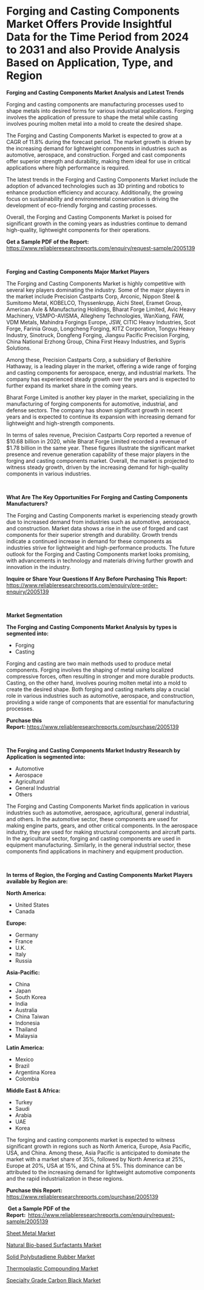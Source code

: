 <p><h1>Forging and Casting Components Market Offers Provide Insightful Data for the Time Period from 2024 to 2031 and also Provide Analysis Based on Application, Type, and Region</h1></p><p><strong>Forging and Casting Components Market Analysis and Latest Trends</strong></p>
<p><p>Forging and casting components are manufacturing processes used to shape metals into desired forms for various industrial applications. Forging involves the application of pressure to shape the metal while casting involves pouring molten metal into a mold to create the desired shape.</p><p>The Forging and Casting Components Market is expected to grow at a CAGR of 11.8% during the forecast period. The market growth is driven by the increasing demand for lightweight components in industries such as automotive, aerospace, and construction. Forged and cast components offer superior strength and durability, making them ideal for use in critical applications where high performance is required.</p><p>The latest trends in the Forging and Casting Components Market include the adoption of advanced technologies such as 3D printing and robotics to enhance production efficiency and accuracy. Additionally, the growing focus on sustainability and environmental conservation is driving the development of eco-friendly forging and casting processes.</p><p>Overall, the Forging and Casting Components Market is poised for significant growth in the coming years as industries continue to demand high-quality, lightweight components for their operations.</p></p>
<p><strong>Get a Sample PDF of the Report:&nbsp;</strong> <a href="https://www.reliableresearchreports.com/enquiry/request-sample/2005139">https://www.reliableresearchreports.com/enquiry/request-sample/2005139</a></p>
<p>&nbsp;</p>
<p><strong>Forging and Casting Components Major Market Players</strong></p>
<p><p>The Forging and Casting Components Market is highly competitive with several key players dominating the industry. Some of the major players in the market include Precision Castparts Corp, Arconic, Nippon Steel & Sumitomo Metal, KOBELCO, Thyssenkrupp, Aichi Steel, Eramet Group, American Axle & Manufacturing Holdings, Bharat Forge Limited, Avic Heavy Machinery, VSMPO-AVISMA, Allegheny Technologies, WanXiang, FAW, VDM Metals, Mahindra Forgings Europe, JSW, CITIC Heavy Industries, Scot Forge, Farinia Group, Longcheng Forging, KITZ Corporation, Tongyu Heavy Industry, Sinotruck, Dongfeng Forging, Jiangsu Pacific Precision Forging, China National Erzhong Group, China First Heavy Industries, and Sypris Solutions.</p><p>Among these, Precision Castparts Corp, a subsidiary of Berkshire Hathaway, is a leading player in the market, offering a wide range of forging and casting components for aerospace, energy, and industrial markets. The company has experienced steady growth over the years and is expected to further expand its market share in the coming years.</p><p>Bharat Forge Limited is another key player in the market, specializing in the manufacturing of forging components for automotive, industrial, and defense sectors. The company has shown significant growth in recent years and is expected to continue its expansion with increasing demand for lightweight and high-strength components.</p><p>In terms of sales revenue, Precision Castparts Corp reported a revenue of $10.68 billion in 2020, while Bharat Forge Limited recorded a revenue of $1.78 billion in the same year. These figures illustrate the significant market presence and revenue generation capability of these major players in the forging and casting components market. Overall, the market is projected to witness steady growth, driven by the increasing demand for high-quality components in various industries.</p></p>
<p>&nbsp;</p>
<p><strong>What Are The Key Opportunities For Forging and Casting Components Manufacturers?</strong></p>
<p><p>The Forging and Casting Components market is experiencing steady growth due to increased demand from industries such as automotive, aerospace, and construction. Market data shows a rise in the use of forged and cast components for their superior strength and durability. Growth trends indicate a continued increase in demand for these components as industries strive for lightweight and high-performance products. The future outlook for the Forging and Casting Components market looks promising, with advancements in technology and materials driving further growth and innovation in the industry.</p></p>
<p><strong>Inquire or Share Your Questions If Any Before Purchasing This Report:</strong> <a href="https://www.reliableresearchreports.com/enquiry/pre-order-enquiry/2005139">https://www.reliableresearchreports.com/enquiry/pre-order-enquiry/2005139</a></p>
<p>&nbsp;</p>
<p><strong>Market Segmentation</strong></p>
<p><strong>The Forging and Casting Components Market Analysis by types is segmented into:</strong></p>
<p><ul><li>Forging</li><li>Casting</li></ul></p>
<p><p>Forging and casting are two main methods used to produce metal components. Forging involves the shaping of metal using localized compressive forces, often resulting in stronger and more durable products. Casting, on the other hand, involves pouring molten metal into a mold to create the desired shape. Both forging and casting markets play a crucial role in various industries such as automotive, aerospace, and construction, providing a wide range of components that are essential for manufacturing processes.</p></p>
<p><strong>Purchase this Report:&nbsp;</strong><a href="https://www.reliableresearchreports.com/purchase/2005139">https://www.reliableresearchreports.com/purchase/2005139</a></p>
<p>&nbsp;</p>
<p><strong>The Forging and Casting Components Market Industry Research by Application is segmented into:</strong></p>
<p><ul><li>Automotive</li><li>Aerospace</li><li>Agricultural</li><li>General Industrial</li><li>Others</li></ul></p>
<p><p>The Forging and Casting Components Market finds application in various industries such as automotive, aerospace, agricultural, general industrial, and others. In the automotive sector, these components are used for making engine parts, gears, and other critical components. In the aerospace industry, they are used for making structural components and aircraft parts. In the agricultural sector, forging and casting components are used in equipment manufacturing. Similarly, in the general industrial sector, these components find applications in machinery and equipment production.</p></p>
<p>&nbsp;</p>
<p><strong>In terms of Region, the Forging and Casting Components Market Players available by Region are:</strong></p>
<p>
    <p> <strong> North America: </strong>
        <ul>
            <li>United States</li>
            <li>Canada</li>
        </ul>
        </p> 
    <p> <strong> Europe: </strong>
        <ul>
            <li>Germany</li>
            <li>France</li>
            <li>U.K.</li>
            <li>Italy</li>
            <li>Russia</li>
        </ul>
        </p> 
    <p> <strong> Asia-Pacific: </strong>
        <ul>
            <li>China</li>
            <li>Japan</li>
            <li>South Korea</li>
            <li>India</li>
            <li>Australia</li>
            <li>China Taiwan</li>
            <li>Indonesia</li>
            <li>Thailand</li>
            <li>Malaysia</li>
        </ul>
        </p> 
    <p> <strong> Latin America: </strong>
        <ul>
            <li>Mexico</li>
            <li>Brazil</li>
            <li>Argentina Korea</li>
            <li>Colombia</li>
        </ul>
        </p> 
    <p> <strong> Middle East & Africa: </strong>
        <ul>
            <li>Turkey</li>
            <li>Saudi</li>
            <li>Arabia</li>
            <li>UAE</li>
            <li>Korea</li>
        </ul>
    </p>
    </p>
<p><p>The forging and casting components market is expected to witness significant growth in regions such as North America, Europe, Asia Pacific, USA, and China. Among these, Asia Pacific is anticipated to dominate the market with a market share of 35%, followed by North America at 25%, Europe at 20%, USA at 15%, and China at 5%. This dominance can be attributed to the increasing demand for lightweight automotive components and the rapid industrialization in these regions.</p></p>
<p><strong>Purchase this Report: </strong><a href="https://www.reliableresearchreports.com/purchase/2005139">https://www.reliableresearchreports.com/purchase/2005139</a></p>
<p>&nbsp;<strong>Get a Sample PDF of the Report:&nbsp;&nbsp;</strong><a href="https://www.reliableresearchreports.com/enquiry/request-sample/2005139">https://www.reliableresearchreports.com/enquiry/request-sample/2005139</a></p>
<p><strong></strong></p>
<p><p><a href="https://view.publitas.com/reportprime-1/sheet-metal-market-growth-market-trends-covid-19-impact-and-forecasts-for-period-from-2024-2031/">Sheet Metal Market</a></p><p><a href="https://meowing-canidae-761.notion.site/Natural-Bio-based-Surfactants-Market-A-Comprehensive-Report-of-its-Market-Share-Growth-Trends-202-56dff51a42b3404d91102ed10167217e">Natural Bio-based Surfactants Market</a></p><p><a href="https://sudsy-motorcycle-bbc.notion.site/Solid-Polybutadiene-Rubber-Market-Offers-Provide-Insightful-Data-for-the-Time-Period-from-2024-to-20-4b379cee108d4aa6953920e782186d65">Solid Polybutadiene Rubber Market</a></p><p><a href="https://view.publitas.com/reportprime-1/thermoplastic-compounding-market-size-reflecting-a-forecast-till-2031-market-by-type-by-application-and-by-geography/">Thermoplastic Compounding Market</a></p><p><a href="https://iodized-pantydraco-05c.notion.site/Specialty-Grade-Carbon-Black-Market-Provides-a-Comprehensive-Analysis-Including-a-Macro-Overview-of--232da27f6dfa42a29ed88fcc4106a6d3">Specialty Grade Carbon Black Market</a></p></p>